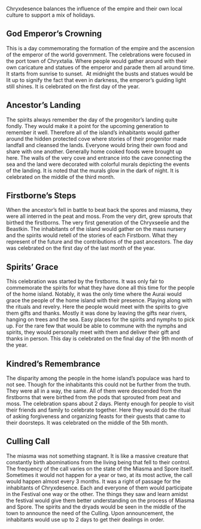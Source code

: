 
Chryxdesence balances the influence of the empire and their own local culture to support a mix of holidays. 
## God Emperor’s Crowning

This is a day commemorating the formation of the empire and the ascension of the emperor of the world government. The celebrations were focused in the port town of Chryxtalia. Where people would gather around with their own caricature and statues of the emperor and parade them all around time. It starts from sunrise to sunset.  At midnight the busts and statues would be lit up to signify the fact that even in darkness, the emperor’s guiding light still shines. It is celebrated on the first day of the year.
## Ancestor’s Landing

The spirits always remember the day of the progenitor’s landing quite fondly. They would make it a point for the upcoming generation to remember it well. Therefore all of the island’s inhabitants would gather around the hidden protected cove where stories of their progenitor made landfall and cleansed the lands. Everyone would bring their own food and share with one another. Generally home cooked foods were brought up here. The walls of the very cove and entrance into the cave connecting the sea and the land were decorated with colorful murals depicting the events of the landing. It is noted that the murals glow in the dark of night. It is celebrated on the middle of the third month.
## Firstborne’s Steps

When the ancestor’s fell in battle to beat back the spores and miasma, they were all interred in the peat and moss. From the very dirt, grew sprouts that birthed the firstborns. The very first generation of the Chryxseelie and the Beastkin. The inhabitants of the island would gather on the mass nursery and the spirits would retell of the stories of each Firstborn. What they represent of the future and the contributions of the past ancestors. The day was celebrated on the first day of the last month of the year.
## Spirits’ Grace

This celebration was started by the firstborns. It was only fair to commemorate the spirits for what they have done all this time for the people of the home island. Notably, it was the only time where the Aurai would grace the people of the home island with their presence. Playing along with the rituals and revelry. Here the people would meet with the spirits to give them gifts and thanks. Mostly it was done by leaving the gifts near rivers, hanging on trees and the sea. Easy places for the spirits and nymphs to pick up. For the rare few that would be able to commune with the nymphs and spirits, they would personally meet with them and deliver their gift and thanks in person. This day is celebrated on the final day of the 9th month of the year.

## Kindred’s Remembrance

The disparity among the people in the home island’s populace was hard to not see. Though for the inhabitants this could not be further from the truth. They were all in a way, the same. All of them were descended from the firstborns that were birthed from the pods that sprouted from peat and moss. The celebration spans about 2 days. Plenty enough for people to visit their friends and family to celebrate together. Here they would do the ritual of asking forgiveness and organizing feasts for their guests that came to their doorsteps. It was celebrated on the middle of the 5th month.
## Culling Call

The miasma was not something stagnant. It is like a massive creature that constantly birth abominations from the living being that fell to their control. The frequency of the call varies on the state of the Miasma and Spore itself. Sometimes it would not happen for a year or two, at its most active, the call would happen almost every 3 months. It was a right of passage for the inhabitants of Chryxdesence. Each and everyone of them would participate in the Festival one way or the other. The things they saw and learn amidst the festival would give them better understanding on the process of Miasma and Spore. The spirits and the dryads would be seen in the middle of the town to announce the need of the Culling. Upon announcement, the inhabitants would use up to 2 days to get their dealings in order.